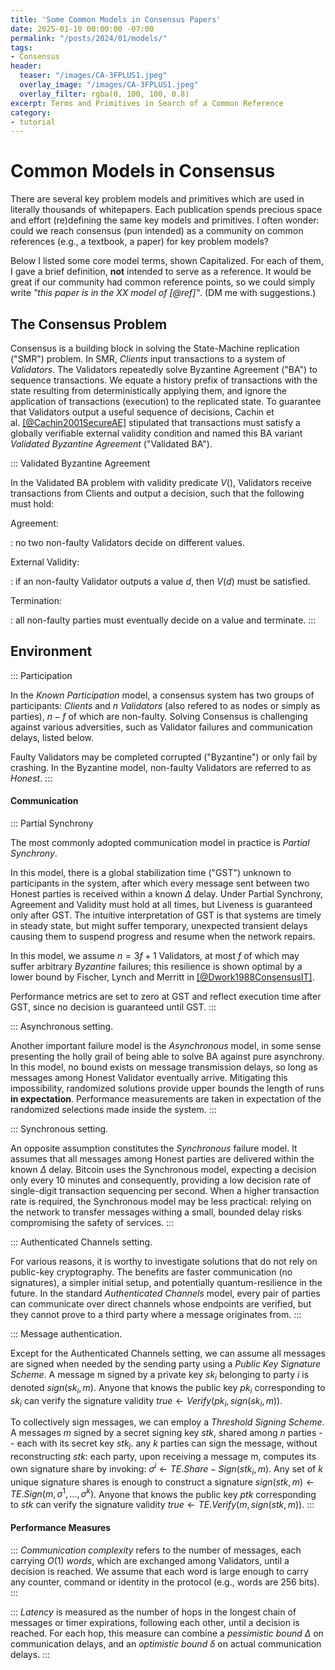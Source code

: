 ```yaml
---
title: 'Some Common Models in Consensus Papers'
date: 2025-01-10 00:00:00 -07:00
permalink: "/posts/2024/01/models/"
tags:
- Consensus
header:
  teaser: "/images/CA-3FPLUS1.jpeg"
  overlay_image: "/images/CA-3FPLUS1.jpeg"
  overlay_filter: rgba(0, 100, 100, 0.8)
excerpt: Terms and Primitives in Search of a Common Reference 
category:
- tutorial
---
```



# Common Models in Consensus 

There are several key problem models and primitives which are used in literally thousands of whitepapers.
Each publication spends precious space and effort (re)defining the same key models and primitives. 
I often wonder: could we reach consensus (pun intended) as a community on common references (e.g., a textbook, a paper) for key problem models? 

Below I listed some core model terms, shown Capitalized. For each of them, I gave a brief definition, **not** intended to serve as a reference. It would be great if our community had common reference points, so we could simply write *"this paper is in the XX model of [@ref]"*.
(DM me with suggestions.)


## The Consensus Problem 

Consensus is a building block in solving the State-Machine replication ("SMR") problem.
In SMR, *Clients* input transactions to a system of *Validators*. The Validators repeatedly solve Byzantine Agreement ("BA") to sequence transactions. We equate a history prefix of
transactions with the state resulting from deterministically applying them, and ignore the application of transactions (execution) to the
replicated state. To guarantee that Validators output a useful sequence of decisions, Cachin et al. [[@Cachin2001SecureAE]](https://api.semanticscholar.org/CorpusID:18716687) stipulated that transactions must satisfy a globally verifiable external validity condition and named this BA variant *Validated Byzantine Agreement* ("Validated BA").

::: Validated Byzantine Agreement

In the Validated BA problem with validity predicate $V()$,
 Validators receive transactions from Clients and output a decision, such that the following must hold:

Agreement:

:   no two non-faulty Validators decide on different values.

External Validity:

:   if an non-faulty Validator outputs a value $d$, then $V(d)$ must be
    satisfied.

Termination:

:   all non-faulty parties must eventually decide on a value and terminate.
:::

## Environment

::: Participation

In the *Known Participation* model, a consensus system has two groups of participants: *Clients* and $n$ *Validators* (also refered to as nodes or simply as parties), $n-f$ of which are non-faulty. Solving Consensus is challenging against various adversities, such as
Validator failures and communication delays, listed below.

Faulty Validators may be completed corrupted ("Byzantine") or only fail by crashing.
In the Byzantine model, non-faulty Validators are referred to as *Honest*.
:::

#### Communication

::: Partial Synchrony

The most commonly adopted communication model in practice is *Partial
Synchrony*. 

In this model, there is a global stabilization time ("GST") unknown to
participants in the system, after which every message sent between two
Honest parties is received within a known $\Delta$ delay. Under Partial
Synchrony, Agreement and Validity must hold at all times, but Liveness
is guaranteed only after GST. The intuitive interpretation of GST is
that systems are timely in steady state, but might suffer temporary,
unexpected transient delays causing them to suspend progress and resume
when the network repairs.

In this model, we assume $n=3f+1$ Validators, at most $f$
of which may suffer arbitrary *Byzantine* failures; this resilience is
shown optimal by a lower bound by Fischer, Lynch and Merritt
in [[@Dwork1988ConsensusIT]](https://api.semanticscholar.org/CorpusID:17007235). 

Performance metrics are set to zero at GST and reflect execution
time after GST, since no decision is guaranteed until GST.
:::

::: Asynchronous setting.

Another important failure model is the *Asynchronous* model, in some
sense presenting the holly grail of being able to solve BA against pure
asynchrony. In this model, no bound exists on message transmission
delays, so long as messages among Honest Validator eventually arrive.
Mitigating this impossibility, randomized solutions provide upper bounds
the length of runs **in expectation**. Performance measurements are taken
in expectation of the randomized selections made inside the system.
:::


::: Synchronous setting.

An opposite assumption constitutes the *Synchronous* failure model.
It assumes that all messages among Honest parties are delivered within
the known $\Delta$ delay. Bitcoin uses the Synchronous model, expecting a
decision only every 10 minutes and consequently, providing a low
decision rate of single-digit transaction sequencing per second. When a
higher transaction rate is required, the Synchronous model may be less
practical: relying on the network to transfer messages withing a small,
bounded delay risks compromising the safety of services.
:::

::: Authenticated Channels setting.

For various reasons, it is worthy to investigate solutions that do not
rely on public-key cryptography. The benefits are faster communication
(no signatures), a simpler initial setup, and potentially
quantum-resilience in the future. In the standard *Authenticated
Channels* model, every pair of parties can communicate over 
direct channels whose endpoints are verified, but they cannot prove to a third party where a message
originates from.
:::

::: Message authentication.

Except for the Authenticated Channels setting, we can assume all messages are signed when needed by the sending party using a *Public Key Signature Scheme*. A message m signed by a private key $sk_i$ belonging to party $i$ is denoted $sign(sk_i, m)$. Anyone that knows the public key $pk_i$ corresponding to $sk_i$ can verify the signature validity $true \leftarrow Verify(pk_i, sign(sk_i, m))$.

To collectively sign messages, we can employ a *Threshold Signing Scheme*. A messages $m$ signed by a secret signing key $stk$, shared among $n$ parties -- each with its secret key $stk_i$. any $k$ parties can sign the message, without reconstructing $stk$: each party, upon
receiving a message m, computes its own signature share by invoking: $\sigma^i \leftarrow TE.Share-Sign(stk_i, m)$. Any set of $k$ unique signature shares is enough to construct a signature $sign(stk, m) \leftarrow TE.Sign(m, \sigma^1, ..., \sigma^k)$. Anyone that knows the public key $ptk$ corresponding to $stk$ can verify the signature validity $true \leftarrow TE.Verify(m, sign(stk, m))$.
:::

#### Performance Measures

::: *Communication complexity* refers to the number of messages, each carrying $O(1)$ *words*, which are exchanged among Validators, until a
decision is reached. We assume that each word is large enough to carry any counter, command or identity in the protocol (e.g., words are 256 bits). 
:::

::: *Latency* is measured as the number of hops in the longest chain of messages or timer expirations, following each other, until a decision is reached. For each hop, this measure can combine a *pessimistic bound $\Delta$* on communication delays, and an *optimistic bound $\delta$* on actual communication delays.
:::



